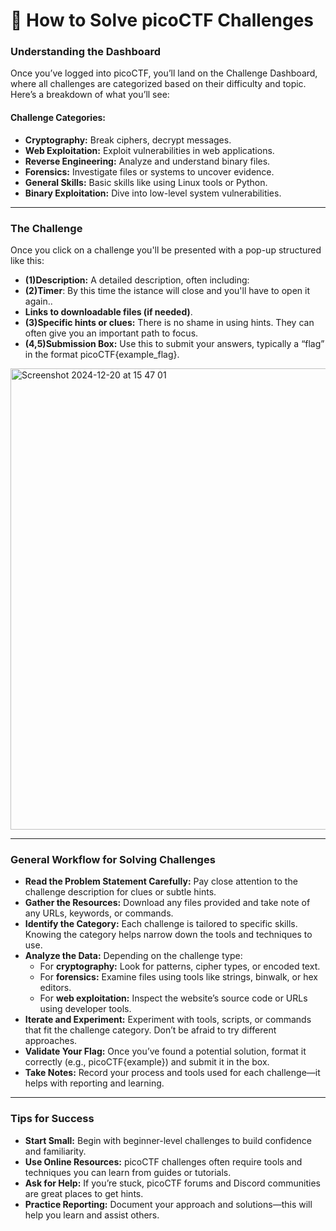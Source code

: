 # 🌟 How to Solve picoCTF Challenges


### Understanding the Dashboard

Once you’ve logged into picoCTF, you’ll land on the Challenge Dashboard, where all challenges are categorized based on their difficulty and topic. Here’s a breakdown of what you’ll see:

#### Challenge Categories:

- **Cryptography:** Break ciphers, decrypt messages.
- **Web Exploitation:** Exploit vulnerabilities in web applications.
- **Reverse Engineering:** Analyze and understand binary files.
- **Forensics:** Investigate files or systems to uncover evidence.
- **General Skills:** Basic skills like using Linux tools or Python.
- **Binary Exploitation:** Dive into low-level system vulnerabilities.


---

### The Challenge

Once you click on a challenge you'll be presented with a pop-up structured like this:

- **(1)Description:** A detailed description, often including:
- **(2)Timer**: By this time the istance will close and you'll have to open it again..
- **Links to downloadable files (if needed)**.
- **(3)Specific hints or clues:** There is no shame in using hints. They can often give you an important path to focus.
- **(4,5)Submission Box:** Use this to submit your answers, typically a “flag” in the format picoCTF{example_flag}.

<img width="738" alt="Screenshot 2024-12-20 at 15 47 01" src="https://github.com/user-attachments/assets/8dabca09-02a9-451c-8eb0-ace352a54bbf" />


---

### General Workflow for Solving Challenges


- **Read the Problem Statement Carefully:** Pay close attention to the challenge description for clues or subtle hints.
- **Gather the Resources:** Download any files provided and take note of any URLs, keywords, or commands.
- **Identify the Category:** Each challenge is tailored to specific skills. Knowing the category helps narrow down the tools and techniques to use.
- **Analyze the Data:** Depending on the challenge type:
  - For **cryptography:** Look for patterns, cipher types, or encoded text.
  - For **forensics:** Examine files using tools like strings, binwalk, or hex editors.
  - For **web exploitation:** Inspect the website’s source code or URLs using developer tools.
- **Iterate and Experiment:** Experiment with tools, scripts, or commands that fit the challenge category. Don’t be afraid to try different approaches.
- **Validate Your Flag:** Once you’ve found a potential solution, format it correctly (e.g., picoCTF{example}) and submit it in the box.
- **Take Notes:** Record your process and tools used for each challenge—it helps with reporting and learning.


---

### Tips for Success

- **Start Small:** Begin with beginner-level challenges to build confidence and familiarity.
- **Use Online Resources:** picoCTF challenges often require tools and techniques you can learn from guides or tutorials.
- **Ask for Help:** If you’re stuck, picoCTF forums and Discord communities are great places to get hints.
- **Practice Reporting:** Document your approach and solutions—this will help you learn and assist others.
